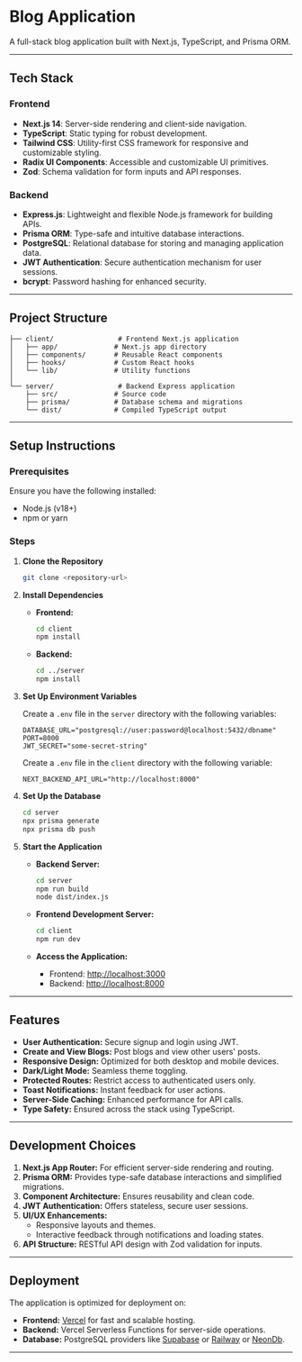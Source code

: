 # Blog Application

A full-stack blog application built with Next.js, TypeScript, and Prisma ORM.

---

## Tech Stack

### Frontend

- **Next.js 14**: Server-side rendering and client-side navigation.
- **TypeScript**: Static typing for robust development.
- **Tailwind CSS**: Utility-first CSS framework for responsive and customizable styling.
- **Radix UI Components**: Accessible and customizable UI primitives.
- **Zod**: Schema validation for form inputs and API responses.

### Backend

- **Express.js**: Lightweight and flexible Node.js framework for building APIs.
- **Prisma ORM**: Type-safe and intuitive database interactions.
- **PostgreSQL**: Relational database for storing and managing application data.
- **JWT Authentication**: Secure authentication mechanism for user sessions.
- **bcrypt**: Password hashing for enhanced security.

---

## Project Structure

```
├── client/                # Frontend Next.js application
│   ├── app/              # Next.js app directory
│   ├── components/       # Reusable React components
│   ├── hooks/            # Custom React hooks
│   └── lib/              # Utility functions
│
└── server/                # Backend Express application
    ├── src/              # Source code
    ├── prisma/           # Database schema and migrations
    └── dist/             # Compiled TypeScript output
```

---

## Setup Instructions

### Prerequisites

Ensure you have the following installed:

- Node.js (v18+)
- npm or yarn

### Steps

1. **Clone the Repository**

   ```bash
   git clone <repository-url>
   ```

2. **Install Dependencies**

   - **Frontend:**
     ```bash
     cd client
     npm install
     ```
   - **Backend:**
     ```bash
     cd ../server
     npm install
     ```

3. **Set Up Environment Variables**

   Create a `.env` file in the `server` directory with the following variables:

   ```env
   DATABASE_URL="postgresql://user:password@localhost:5432/dbname"
   PORT=8000
   JWT_SECRET="some-secret-string"
   ```

   Create a `.env` file in the `client` directory with the following variable:

   ```env
   NEXT_BACKEND_API_URL="http://localhost:8000"
   ```

4. **Set Up the Database**

   ```bash
   cd server
   npx prisma generate
   npx prisma db push
   ```

5. **Start the Application**

   - **Backend Server:**
     ```bash
     cd server
     npm run build
     node dist/index.js
     ```
   - **Frontend Development Server:**

     ```bash
     cd client
     npm run dev
     ```

   - **Access the Application:**
     - Frontend: [http://localhost:3000](http://localhost:3000)
     - Backend: [http://localhost:8000](http://localhost:8000)

---

## Features

- **User Authentication:** Secure signup and login using JWT.
- **Create and View Blogs:** Post blogs and view other users' posts.
- **Responsive Design:** Optimized for both desktop and mobile devices.
- **Dark/Light Mode:** Seamless theme toggling.
- **Protected Routes:** Restrict access to authenticated users only.
- **Toast Notifications:** Instant feedback for user actions.
- **Server-Side Caching:** Enhanced performance for API calls.
- **Type Safety:** Ensured across the stack using TypeScript.

---

## Development Choices

1. **Next.js App Router:** For efficient server-side rendering and routing.
2. **Prisma ORM:** Provides type-safe database interactions and simplified migrations.
3. **Component Architecture:** Ensures reusability and clean code.
4. **JWT Authentication:** Offers stateless, secure user sessions.
5. **UI/UX Enhancements:**
   - Responsive layouts and themes.
   - Interactive feedback through notifications and loading states.
6. **API Structure:** RESTful API design with Zod validation for inputs.

---

## Deployment

The application is optimized for deployment on:

- **Frontend:** [Vercel](https://vercel.com) for fast and scalable hosting.
- **Backend:** Vercel Serverless Functions for server-side operations.
- **Database:** PostgreSQL providers like [Supabase](https://supabase.com) or [Railway](https://railway.app) or [NeonDb](https://neon.tech).

---
